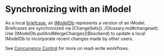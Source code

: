# Synchronizing with an iModel

As a local [briefcase](../Glossary.md#briefcase), an [IModelDb]($backend) represents a version of an iModel. Briefcases are synchronized via [ChangeSets](../Glossary.md#changeset). Use [IModelDb.pullAndMergeChanges]($backend) to update a local IModelDb to incorporate recent changes made by other users.

See [Concurrency Control](./ConcurrencyControl.md) for more on read-write workflows.
